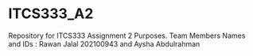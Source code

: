 # ITCS333_A2
Repository for ITCS333 Assignment 2 Purposes.
Team Members Names and IDs : Rawan Jalal 202100943 and Aysha Abdulrahman 
